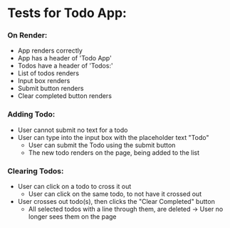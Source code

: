 # Tests for Todo App:

### On Render:
- App renders correctly
- App has a header of 'Todo App'
- Todos have a header of 'Todos:'
- List of todos renders
- Input box renders
- Submit button renders
- Clear completed button renders

### Adding Todo:
- User cannot submit no text for a todo
- User can type into the input box with the placeholder text "Todo"
   - User can submit the Todo using the submit button
   - The new todo renders on the page, being added to the list

### Clearing Todos:
- User can click on a todo to cross it out
   - User can click on the same todo, to not have it crossed out
- User crosses out todo(s), then clicks the "Clear Completed" button
   - All selected todos with a line through them, are deleted -> User no longer sees them on the page
